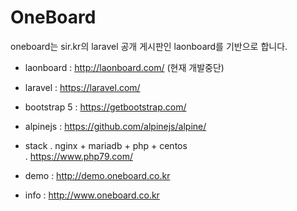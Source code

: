# OneBoard

oneboard는 sir.kr의 laravel 공개 게시판인 laonboard를 기반으로 합니다.

- laonboard : http://laonboard.com/ (현재 개발중단)
- laravel : https://laravel.com/
- bootstrap 5 : https://getbootstrap.com/
- alpinejs : https://github.com/alpinejs/alpine/
- stack
    . nginx + mariadb + php + centos  
    . https://www.php79.com/

- demo : http://demo.oneboard.co.kr
- info : http://www.oneboard.co.kr

